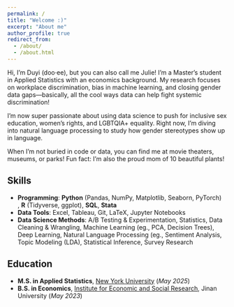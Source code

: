 ```yaml
---
permalink: /
title: "Welcome :)"
excerpt: "About me"
author_profile: true
redirect_from: 
  - /about/
  - /about.html
---
```


Hi, I’m Duyi (doo·ee), but you can also call me Julie! I’m a Master’s student in Applied Statistics with an economics background. My research focuses on workplace discrimination, bias in machine learning, and closing gender data gaps—basically, all the cool ways data can help fight systemic discrimination!

I’m now super passionate about using data science to push for inclusive sex education, women’s rights, and LGBTQIA+ equality. Right now, I’m diving into natural language processing to study how gender stereotypes show up in language.

When I’m not buried in code or data, you can find me at movie theaters, museums, or parks! Fun fact: I’m also the proud mom of 10 beautiful plants!

## Skills
- **Programming**: **Python** (Pandas, NumPy, Matplotlib, Seaborn, PyTorch) , **R** (Tidyverse, ggplot), **SQL**, **Stata**
- **Data Tools**: Excel, Tableau, Git, LaTeX, Jupyter Notebooks
- **Data Science Methods**: A/B Testing & Experimentation, Statistics, Data Cleaning & Wrangling, Machine Learning (eg., PCA, Decision Trees), Deep Learning, Natural Language Processing (eg., Sentiment Analysis, Topic Modeling (LDA), Statistical Inference, Survey Research


## Education
- **M.S. in Applied Statistics**, [New York University](https://steinhardt.nyu.edu/degree/ms-applied-statistics-social-science-research) (*May 2025*)  
- **B.S. in Economics**, [Institute for Economic and Social Research](https://iesr.jnu.edu.cn/Home/main.htm), Jinan University (*May 2023*)